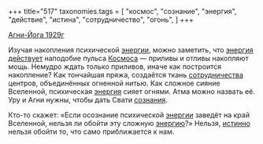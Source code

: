 +++
title="517"
taxonomies.tags = [
 "космос",
 "сознание",
 "энергия",
 "действие",
 "истина",
 "сотрудничество",
 "огонь",
]
+++

[Агни-Йога 1929г](/agni/1929)

Изучая накопления психической [энергии](/tags/[энергия](/tags/энергия)), можно заметить, что [энергия](/tags/энергия) [действует](/tags/действие) наподобие пульса [Космоса](/tags/космос) — приливы и отливы накопляют мощь. Немудро ждать только приливов, иначе как построится накопление? Как тончайшая пряжа, создаётся ткань [сотрудничества](/tags/сотрудничество) центров, объединённых огненной нитью. Как сложное сияние Вселенной, психическая [энергия](/tags/энергия) сияет огнями. Атма можно назвать её. Уру и Агни нужны, чтобы дать Свати [сознания](/tags/[сознание](/tags/сознание)).   

Кто-то скажет: «Если осознание психической [энергии](/tags/[энергия](/tags/энергия)) заведёт на край Вселенной, нельзя ли обойти эту сложную [энергию](/tags/энергия)?» Нельзя, [истинно](/tags/истина) нельзя обойти то, что само приближается к нам.